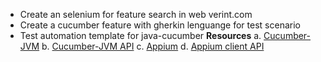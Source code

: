 - Create an selenium for feature search in web verint.com
- Create a cucumber feature with gherkin lenguange for test scenario
- Test automation template for java-cucumber
  **Resources**
a. [Cucumber-JVM](https://cucumber.io/docs/reference/jvm)
b. [Cucumber-JVM API](http://cucumber.github.io/api/cucumber/jvm/javadoc/)
c. [Appium](http://appium.io/)
d. [Appium client API](http://appium.github.io/java-client/)
